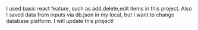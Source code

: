 I used basic react feature, such as add,delete,edit items in this project. Also  I saved data from inputs via db.json in my local, but I want to change database platform. I will update this project!
